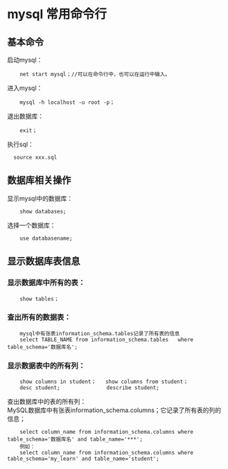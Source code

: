 # mysql 常用命令行

## 基本命令
启动mysql：
```
	net start mysql；//可以在命令行中，也可以在运行中输入。
```
进入mysql：
```
	mysql -h localhost -u root -p；
```

退出数据库：
```
	exit；
```
执行sql：
```
  source xxx.sql
```
## 数据库相关操作

显示mysql中的数据库：
```
	show databases;
```
选择一个数据库：
```
	use databasename;
```

## 显示数据库表信息
### 显示数据库中所有的表：
```
	show tables；
```
### 查出所有的数据表：
```
	mysql中有张表information_schema.tables记录了所有表的信息
	select TABLE_NAME from information_schema.tables   where table_schema='数据库名';
```
### 显示数据表中的所有列：
```
	show columns in student；   show columns from student；
	desc student;               describe student;
```

查出数据库中的表的所有列：  
MySQL数据库中有张表information_schema.columns；它记录了所有表的列的信息；

```
	select column_name from information_schema.columns where table_schema='数据库名' and table_name='***';
	例如：
	select column_name from information_schema.columns where table_schema='my_learn' and table_name='student';
```
